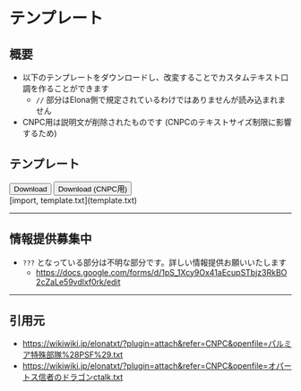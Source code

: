 # テンプレート

## 概要
* 以下のテンプレートをダウンロードし、改変することでカスタムテキスト口調を作ることができます
    * `//` 部分はElona側で規定されているわけではありませんが読み込まれません
* CNPC用は説明文が削除されたものです (CNPCのテキストサイズ制限に影響するため)

## テンプレート
<div class='buttons'>
    <button onclick='downloadSJIS("/pages/カスタム/カスタムテキスト/口調/template.txt");'>Download</button>
    <button onclick='downloadSJISNoComment("/pages/カスタム/カスタムテキスト/口調/template.txt");'>Download (CNPC用)</button>
<div>
[import, template.txt](template.txt)

---

## 情報提供募集中
* `???` となっている部分は不明な部分です。詳しい情報提供お願いいたします
    * https://docs.google.com/forms/d/1pS_1Xcy9Ox41aEcupSTbjz3RkBO2cZaLe59vdlxf0rk/edit

---

## 引用元
* https://wikiwiki.jp/elonatxt/?plugin=attach&refer=CNPC&openfile=パルミア特殊部隊%28PSF%29.txt
* https://wikiwiki.jp/elonatxt/?plugin=attach&refer=CNPC&openfile=オパートス信者のドラゴンctalk.txt
